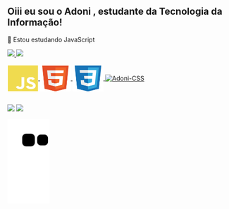 ## Oiii eu sou o Adoni , estudante da Tecnologia da Informação!

🌱 Estou estudando JavaScript


 <div>
  <a href="https://github.com/adoniRodrigues">
  <img height="180em" src="https://github-readme-stats.vercel.app/api?username=adoniRodrigues&show_icons=true&theme=midnight-purple&include_all_commits=true&count_private=true"/>
  <img height="180em" src="https://github-readme-stats.vercel.app/api/top-langs/?username=adoniRodrigues&layout=compact&langs_count=7&theme=midnight-purple"/>
</div
    
<div style="display: inline_block"><br>
  <img align="center" alt="Adoni-Js" height="60" width="70" src="https://raw.githubusercontent.com/devicons/devicon/master/icons/javascript/javascript-plain.svg">
  <img align="center" alt="Adoni-HTML" height="60" width="70" src="https://raw.githubusercontent.com/devicons/devicon/master/icons/html5/html5-original.svg">
  <img align="center" alt="Adoni-CSS" height="60" width="70" src="https://raw.githubusercontent.com/devicons/devicon/master/icons/css3/css3-original.svg">
  <img align="center" alt="Adoni-CSS" height="60" width="70" href="https://cdn.jsdelivr.net/gh/devicons/devicon@v2.15.1/devicon.min.css">
    
    
    
  ##
 
    
    
<div> 
  <a href="https://www.instagram.com/_adonizz.r" target="_blank"><img src="https://img.shields.io/badge/-Instagram-%23E4405F?style=for-the-badge&logo=instagram&logoColor=white" target="_blank"></a>
 <a href="https://www.linkedin.com/in/adoniran-rodrigues-b78213239" target="_blank"><img src="https://img.shields.io/badge/-LinkedIn-%230077B5?style=for-the-badge&logo=linkedin&logoColor=white" target="_blank"></a> 

  ![Snake animation](https://github.com/rafaballerini/rafaballerini/blob/output/github-contribution-grid-snake.svg)
</div>
